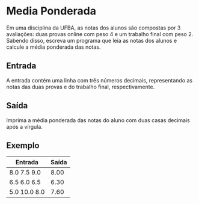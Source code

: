# Media Ponderada

Em uma disciplina da UFBA, as notas dos alunos são compostas por 3 avaliações: duas provas online com peso 4 e um trabalho final com peso 2. Sabendo disso, escreva um programa que leia as notas dos alunos e calcule a média ponderada das notas.

## Entrada

A entrada contém uma linha com três números decimais, representando as notas das duas provas e do trabalho final, respectivamente.

## Saída

Imprima a média ponderada das notas do aluno com duas casas decimais após a vírgula.

## Exemplo

| Entrada      | Saída |
| ------------ | ----- |
| 8.0 7.5 9.0  | 8.00  |
| 6.5 6.0 6.5  | 6.30  |
| 5.0 10.0 8.0 | 7.60  |